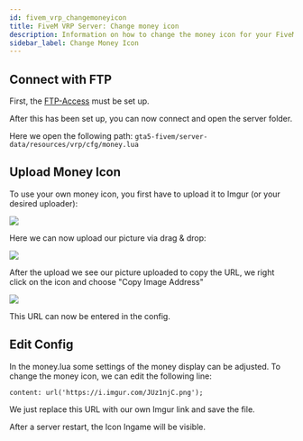 ```yaml
---
id: fivem_vrp_changemoneyicon
title: FiveM VRP Server: Change money icon
description: Information on how to change the money icon for your FiveM server with VRP from ZAP-Hosting - ZAP-Hosting.com documentation
sidebar_label: Change Money Icon
---
```


## Connect with FTP

First, the [FTP-Access](gameserver_ftpaccess.md) must be set up.

After this has been set up, you can now connect and open the server folder.

Here we open the following path: `gta5-fivem/server-data/resources/vrp/cfg/money.lua`

## Upload Money Icon

To use your own money icon, you first have to upload it to Imgur (or your desired uploader):

![](https://screensaver01.zap-hosting.com/index.php/s/5sA37RxfLQqQFjA/preview)

Here we can now upload our picture via drag & drop:

![](https://screensaver01.zap-hosting.com/index.php/s/Y5Q57pW5znbEPMP/preview)

After the upload we see our picture uploaded to copy the URL, we right click on the icon and choose "Copy Image Address"

![](https://screensaver01.zap-hosting.com/index.php/s/xRqX73NHiA59JXZ/preview)

This URL can now be entered in the config.

## Edit Config

In the money.lua some settings of the money display can be adjusted. To change the money icon, we can edit the following line:

`content: url('https://i.imgur.com/JUz1njC.png'); `

We just replace this URL with our own Imgur link and save the file.

After a server restart, the Icon Ingame will be visible.
